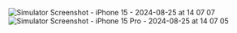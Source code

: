 ![Simulator Screenshot - iPhone 15 - 2024-08-25 at 14 07 07](https://github.com/user-attachments/assets/f47de2e4-a20d-4a61-b7f2-8e80d3340599)
![Simulator Screenshot - iPhone 15 Pro - 2024-08-25 at 14 07 05](https://github.com/user-attachments/assets/d0cf4735-7288-41ce-863e-31a0ad9837c4)
